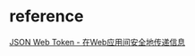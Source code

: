 # reference

[JSON Web Token - 在Web应用间安全地传递信息](http://blog.leapoahead.com/2015/09/06/understanding-jwt/)

